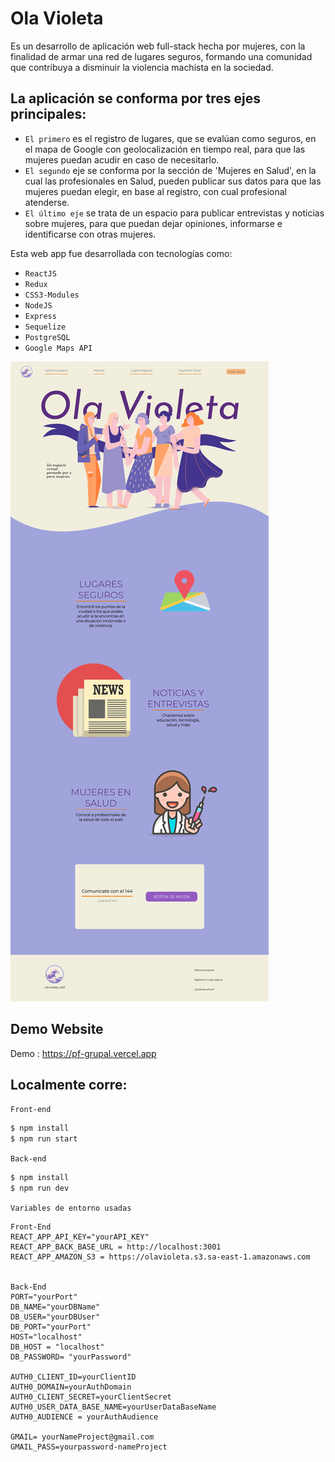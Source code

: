 # Ola Violeta 

Es un desarrollo de aplicación web full-stack hecha por mujeres, con la finalidad de armar una red de lugares seguros, formando una comunidad que contribuya a disminuir la violencia machista en la sociedad. 

## La aplicación se conforma por tres ejes principales:

- `El primero`  es el registro de lugares, que se evalúan como seguros, en el mapa de Google con geolocalización en tiempo real, para que las mujeres puedan acudir en caso de necesitarlo.
- `El segundo` eje se conforma por la sección de 'Mujeres en Salud', en la cual las profesionales en Salud, pueden publicar sus datos para que las mujeres puedan elegir, en base al registro, con cual profesional atenderse.
- `El último eje` se trata de un espacio para publicar entrevistas y noticias sobre mujeres, para que puedan dejar opiniones, informarse e identificarse con otras mujeres.


Esta web app fue desarrollada con tecnologías como:
- `ReactJS` 
- `Redux` 
- `CSS3-Modules` 
- `NodeJS`
- `Express`
- `Sequelize` 
- `PostgreSQL` 
- `Google Maps API` 


![Landing page](./client/src/imgs/screencapture-pf-grupal-vercel-app.png)

## Demo Website
 Demo : https://pf-grupal.vercel.app


## Localmente corre:

`Front-end`

```sh
$ npm install
$ npm run start
```

`Back-end`

```sh
$ npm install
$ npm run dev
```

`Variables de entorno usadas`

```
Front-End 
REACT_APP_API_KEY="yourAPI_KEY"
REACT_APP_BACK_BASE_URL = http://localhost:3001
REACT_APP_AMAZON_S3 = https://olavioleta.s3.sa-east-1.amazonaws.com


Back-End
PORT="yourPort"
DB_NAME="yourDBName"
DB_USER="yourDBUser"
DB_PORT="yourPort"
HOST="localhost"
DB_HOST = "localhost"
DB_PASSWORD= "yourPassword"

AUTH0_CLIENT_ID=yourClientID
AUTH0_DOMAIN=yourAuthDomain
AUTH0_CLIENT_SECRET=yourClientSecret
AUTH0_USER_DATA_BASE_NAME=yourUserDataBaseName
AUTH0_AUDIENCE = yourAuthAudience

GMAIL= yourNameProject@gmail.com
GMAIL_PASS=yourpassword-nameProject
```

